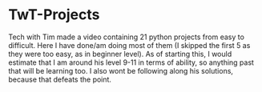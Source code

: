 # TwT-Projects
Tech with Tim made a video containing 21 python projects from easy to difficult. Here I have done/am doing most of them (I skipped the first 5 as they were too easy, as in beginner level).
As of starting this, I would estimate that I am around his level 9-11 in terms of ability, so anything past that will be learning too. I also wont be following along his solutions, because that defeats the point.
